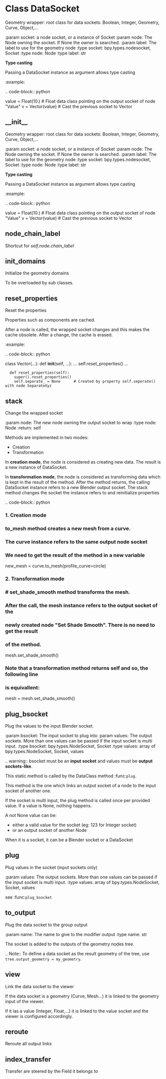
# Class DataSocket

Geometry wrapper: root class for data sockets: Boolean, Integer, Geometry, Curve, Object,...

:param socket: a node socket, or a instance of Socket
:param node: The Node owning the socket. If None the owner is searched.
:param label: The label to use for the geometry node
:type socket: bpy.types.nodesocket, Socket
:type node: Node
:type label: str

**Type casting**

Passing a DataSocket instance as argument allows type casting

:example:

.. code-block:: python

  value = Float(10.) # Float data class pointing on the output socket of node "Value"
  v = Vector(value)  # Cast the previous socket to Vector
  
  
  
  

## \_\_init\_\_

Geometry wrapper: root class for data sockets: Boolean, Integer, Geometry, Curve, Object,...

:param socket: a node socket, or a instance of Socket
:param node: The Node owning the socket. If None the owner is searched.
:param label: The label to use for the geometry node
:type socket: bpy.types.nodesocket, Socket
:type node: Node
:type label: str

**Type casting**

Passing a DataSocket instance as argument allows type casting

:example:

.. code-block:: python

  value = Float(10.) # Float data class pointing on the output socket of node "Value"
  v = Vector(value)  # Cast the previous socket to Vector
  
  
  
  

## node_chain_label

Shortcut for *self.node.chain_label*



## init_domains

Initialize the geometry domains

To be overloaded by sub classes.        



## reset_properties

Reset the properties

Properties such as components are cached.

After a node is called, the wrapped socket changes and this makes the cache obsolete.
After a change, the cache is erased.

:example:

.. code-block:: python

  class Vector(...):
    def __init__(self, ...):
      ...
      self.reset_properties()
      ...
      
      def reset_properties(self):
        super().reset_properties()
        self.separate_ = None      # Created by property self.seperate() with node SeparateXyz
        
        
        
        
        

## stack

Change the wrapped socket

:param node: The new node owning the output socket to wrap
:type node: Node
:return: self

Methods are implemented in two modes:

- Creation
- Transformation
  
In **creation mode**, the node is considered as creating new data. The result is a new instance of DataSocket.

In **transformation mode**, the node is considered as transforming data which is kept in the result of the method.
After the method returns, the calling DataSocket instance refers to a new Blender output socket.
The stack method changes the socket the instance refers to and reinitialize properties

.. code-block:: python


### 1. Creation mode


### 


### to_mesh method creates a new mesh from a curve.


### The curve instance refers to the same output node socket


### We need to get the result of the method in a new variable

new_mesh = curve.to_mesh(profile_curve=circle)


### 2. Transformation mode


###             # set_shade_smooth method transforms the mesh.


### After the call, the mesh instance refers to the output socket of the


### newly created node "Set Shade Smooth". There is no need to get the result


### of the method.

mesh.set_shade_smooth()


### Note that a transformation method returns self and so, the following line


### is equivallent:

mesh = mesh.set_shade_smooth()





## plug_bsocket

Plug the values to the input Blender socket.

:param bsocket: The input socket to plug into 
:param values: The output sockets. More than one values can be passed
  if the input socket is multi input.
:type bsocket: bpy.types.NodeSocket, Socket
:type values: array of bpy.types.NodeSocket, Socket, values

.. warning:: bsocket must be an **input socket** and values must be **output sockets-like**.

This static method is called by the DataClass method :func:`plug`.

This method is the one which links an output socket of a node to the input
socket of another one.

If the socket is multi input, the plug method is called once per provided value.
If a value is None, nothing happens.

A not None value can be:

- either a valid value for the socket (eg: 123 for Integer socket)
- or an output socket of another Node
  
When it is a socket, it can be a Blender socket or a DataSocket




## plug

Plug values in the socket (input sockets only)

:param values: The output sockets. More than one values can be passed
  if the input socket is multi input.
:type values: array of bpy.types.NodeSocket, Socket, values

see :func:`plug_bsocket`



## to_output

Plug the data socket to the group output

:param name: The name to give to the modifier output
:type name: str

The socket is added to the outputs of the geometry nodes tree.

.. Note:: To define a data socket as the result geometry of the tree, use ``tree.output_geometry = my_geometry``.




## view

Link the data socket to the viewer

If the data socket is a geometry (Curve, Mesh...) it is linked to the geometry input of the viewer.

If it ias a value (Integer, Float,...) it is linked to the value socket and the viewer is configured
accordingly.



## reroute

Reroute all output links



## index_transfer

Transfer are steered by the Field it belongs to
